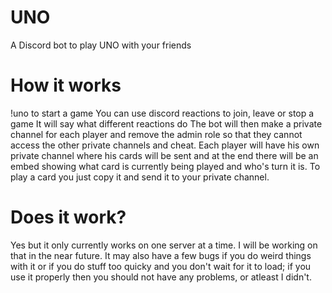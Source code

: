 # UNO
A Discord bot to play UNO with your friends
# How it works
!uno to start a game
You can use discord reactions to join, leave or stop a game
It will say what different reactions do
The bot will then make a private channel for each player and remove the admin role so that they cannot access the other private channels and cheat.
Each player will have his own private channel where his cards will be sent and at the end there will be an embed showing what card is currently being played and who's turn it is.
To play a card you just copy it and send it to your private channel.
# Does it work?
Yes but it only currently works on one server at a time.
I will be working on that in the near future.
It may also have a few bugs if you do weird things with it or if you do stuff too quicky and you don't wait for it to load; if you use it properly then you should not have any problems, or atleast I didn't.


